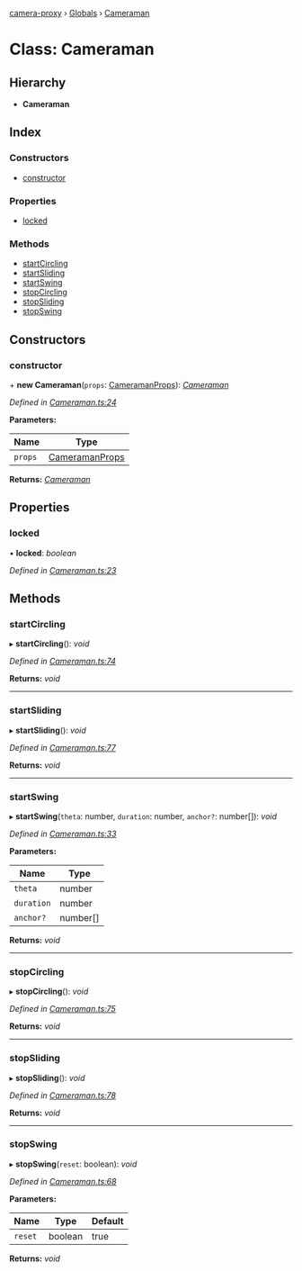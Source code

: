[camera-proxy](../README.md) › [Globals](../globals.md) › [Cameraman](cameraman.md)

# Class: Cameraman

## Hierarchy

* **Cameraman**

## Index

### Constructors

* [constructor](cameraman.md#constructor)

### Properties

* [locked](cameraman.md#locked)

### Methods

* [startCircling](cameraman.md#startcircling)
* [startSliding](cameraman.md#startsliding)
* [startSwing](cameraman.md#startswing)
* [stopCircling](cameraman.md#stopcircling)
* [stopSliding](cameraman.md#stopsliding)
* [stopSwing](cameraman.md#stopswing)

## Constructors

###  constructor

\+ **new Cameraman**(`props`: [CameramanProps](../interfaces/cameramanprops.md)): *[Cameraman](cameraman.md)*

*Defined in [Cameraman.ts:24](https://github.com/alibaba/camera-proxy/blob/64e5dd0/src/Cameraman.ts#L24)*

**Parameters:**

Name | Type |
------ | ------ |
`props` | [CameramanProps](../interfaces/cameramanprops.md) |

**Returns:** *[Cameraman](cameraman.md)*

## Properties

###  locked

• **locked**: *boolean*

*Defined in [Cameraman.ts:23](https://github.com/alibaba/camera-proxy/blob/64e5dd0/src/Cameraman.ts#L23)*

## Methods

###  startCircling

▸ **startCircling**(): *void*

*Defined in [Cameraman.ts:74](https://github.com/alibaba/camera-proxy/blob/64e5dd0/src/Cameraman.ts#L74)*

**Returns:** *void*

___

###  startSliding

▸ **startSliding**(): *void*

*Defined in [Cameraman.ts:77](https://github.com/alibaba/camera-proxy/blob/64e5dd0/src/Cameraman.ts#L77)*

**Returns:** *void*

___

###  startSwing

▸ **startSwing**(`theta`: number, `duration`: number, `anchor?`: number[]): *void*

*Defined in [Cameraman.ts:33](https://github.com/alibaba/camera-proxy/blob/64e5dd0/src/Cameraman.ts#L33)*

**Parameters:**

Name | Type |
------ | ------ |
`theta` | number |
`duration` | number |
`anchor?` | number[] |

**Returns:** *void*

___

###  stopCircling

▸ **stopCircling**(): *void*

*Defined in [Cameraman.ts:75](https://github.com/alibaba/camera-proxy/blob/64e5dd0/src/Cameraman.ts#L75)*

**Returns:** *void*

___

###  stopSliding

▸ **stopSliding**(): *void*

*Defined in [Cameraman.ts:78](https://github.com/alibaba/camera-proxy/blob/64e5dd0/src/Cameraman.ts#L78)*

**Returns:** *void*

___

###  stopSwing

▸ **stopSwing**(`reset`: boolean): *void*

*Defined in [Cameraman.ts:68](https://github.com/alibaba/camera-proxy/blob/64e5dd0/src/Cameraman.ts#L68)*

**Parameters:**

Name | Type | Default |
------ | ------ | ------ |
`reset` | boolean | true |

**Returns:** *void*
